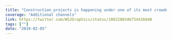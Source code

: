 ```yaml
---
title: "Construction projects is happening under one of its most crowded cities"
coverage: "Additional channels"
link: https://twitter.com/WSJGraphics/status/1082288346754416640
tags: [""]
date: "2019-02-05"
---
```

